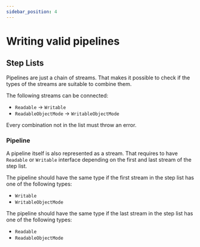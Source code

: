 ```yaml
---
sidebar_position: 4
---
```


# Writing valid pipelines

## Step Lists

Pipelines are just a chain of streams.
That makes it possible to check if the types of the streams are suitable to combine them.

The following streams can be connected:

- `Readable` -> `Writable`
- `ReadableObjectMode` -> `WritableObjectMode`

Every combination not in the list must throw an error.

### Pipeline

A pipeline itself is also represented as a stream.
That requires to have `Readable` or `Writable` interface depending on the first and last stream of the step list.

The pipeline should have the same type if the first stream in the step list has one of the following types:

- `Writable`
- `WritableObjectMode`

The pipeline should have the same type if the last stream in the step list has one of the following types:

- `Readable`
- `ReadableObjectMode`
